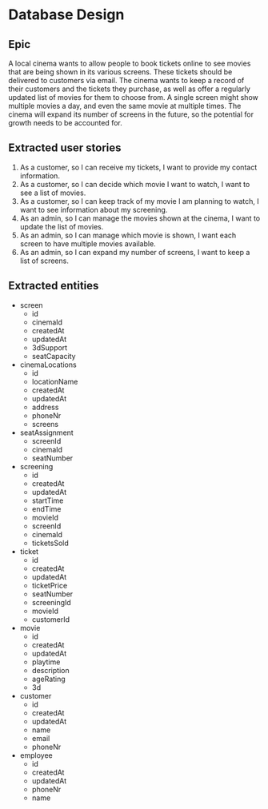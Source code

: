 # Database Design

## Epic

A local cinema wants to allow people to book tickets online to see movies that are being shown in its various screens. These tickets should be delivered to customers via email. The cinema wants to keep a record of their customers and the tickets they purchase, as well as offer a regularly updated list of movies for them to choose from. A single screen might show multiple movies a day, and even the same movie at multiple times. The cinema will expand its number of screens in the future, so the potential for growth needs to be accounted for.

## Extracted user stories

1. As a customer, so I can receive my tickets, I want to provide my contact information.
2. As a customer, so I can decide which movie I want to watch, I want to see a list of movies.
3. As a customer, so I can keep track of my movie I am planning to watch, I want to see information about my screening.
4. As an admin, so I can manage the movies shown at the cinema, I want to update the list of movies.
5. As an admin, so I can manage which movie is shown, I want each screen to have multiple movies available.
6. As an admin, so I can expand my number of screens, I want to keep a list of screens.

## Extracted entities

- screen
  - id
  - cinemaId
  - createdAt
  - updatedAt
  - 3dSupport
  - seatCapacity
- cinemaLocations
  - id
  - locationName
  - createdAt
  - updatedAt
  - address
  - phoneNr
  - screens
- seatAssignment
  - screenId
  - cinemaId
  - seatNumber
- screening
  - id
  - createdAt
  - updatedAt
  - startTime
  - endTime
  - movieId
  - screenId
  - cinemaId
  - ticketsSold
- ticket
  - id
  - createdAt
  - updatedAt
  - ticketPrice
  - seatNumber
  - screeningId
  - movieId
  - customerId
- movie
  - id
  - createdAt
  - updatedAt
  - playtime
  - description
  - ageRating
  - 3d
- customer
  - id
  - createdAt
  - updatedAt
  - name
  - email
  - phoneNr
- employee
  - id
  - createdAt
  - updatedAt
  - phoneNr
  - name
  